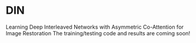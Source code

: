 # DIN
Learning Deep Interleaved Networks with Asymmetric Co-Attention for Image Restoration
The training/testing code and results are coming soon!
